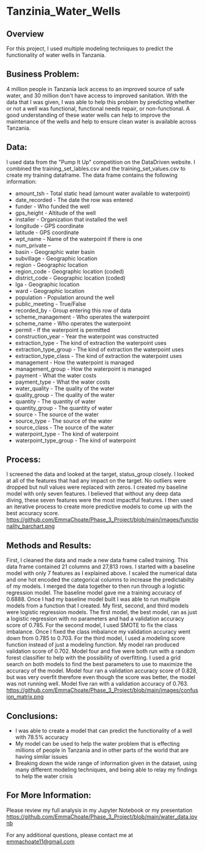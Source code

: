 # Tanzinia_Water_Wells
## Overview
For this project, I used multiple modeling techniques to predict the functionality of water wells in Tanzania. 

## Business Problem:
4 million people in Tanzania lack access to an improved source of safe water, and 30 million don't have access to improved sanitation. With the data that I was given, I was able to help this problem by predicting whether or not a well was functional, functional needs repair, or non-functional. A good understanding of these water wells can help to improve the maintenance of the wells and help to ensure clean water is available across Tanzania.

## Data:
I used data from the "Pump It Up" competition on the DataDriven website. I combined the training_set_lables.csv and the training_set_values.csv to create my training dataframe. The data frame contains the following information:
-	amount_tsh - Total static head (amount water available to waterpoint)
-	date_recorded - The date the row was entered
-	funder - Who funded the well
-	gps_height - Altitude of the well
-	installer - Organization that installed the well
-	longitude - GPS coordinate
-	latitude - GPS coordinate
-	wpt_name - Name of the waterpoint if there is one
-	num_private –
-	basin - Geographic water basin
-	subvillage - Geographic location
-	region - Geographic location
-	region_code - Geographic location (coded)
-	district_code - Geographic location (coded)
-	lga - Geographic location
-	ward - Geographic location
-	population - Population around the well
-	public_meeting - True/False
-	recorded_by - Group entering this row of data
-	scheme_management - Who operates the waterpoint
-	scheme_name - Who operates the waterpoint
-	permit - If the waterpoint is permitted
-	construction_year - Year the waterpoint was constructed
-	extraction_type - The kind of extraction the waterpoint uses
-	extraction_type_group - The kind of extraction the waterpoint uses
-	extraction_type_class - The kind of extraction the waterpoint uses
-	management - How the waterpoint is managed
-	management_group - How the waterpoint is managed
-	payment - What the water costs
-	payment_type - What the water costs
-	water_quality - The quality of the water
-	quality_group - The quality of the water
-	quantity - The quantity of water
-	quantity_group - The quantity of water
-	source - The source of the water
-	source_type - The source of the water
-	source_class - The source of the water
-	waterpoint_type - The kind of waterpoint
-	waterpoint_type_group - The kind of waterpoint

## Process:
I screened the data and looked at the target, status_group closely. I looked at all of the features that had any impact on the target. No outliers were dropped but null values were replaced with zeros.  I created my baseline model with only seven features. I believed that without any deep data diving, these seven features were the most impactful features. 
I then used an iterative process to create more predictive models to come up with the best accuracy score.
https://github.com/EmmaChoate/Phase_3_Project/blob/main/images/functionality_barchart.png
## Methods and Results:
First, I cleaned the data and made a new data frame called training. This data frame contained 21 columns and 27,813 rows. I started with a baseline model with only 7 features as I explained above. I scaled the numerical data and one hot encoded the categorical columns to increase the predictabilty of my models. I merged the data together to then run through a logistic regression model. The baseline model gave me a training accuracy of 0.6888. 
Once I had my baseline model built I was able to run multiple models from a function that I created. My first, second, and third models were logistic regression models. The first model, the best model, ran as just a logistic regression with no parameters and had a validation accuracy score of 0.785. For the second model, I used SMOTE to fix the class imbalance. Once I fixed the class imbalance my validation accuracy went down from 0.785 to 0.703. For the third model, I used a modeling score function instead of just a modeling function. My model ran produced validation score of 0.702. Model four and five were both run with a random forest classifier to help with the possibility of overfitting. I used a grid search on both models to find the best parameters to use to maximize the accuracy of the model. Model four ran a validation accuracy score of 0.828, but was very overfit therefore even though the score was better, the model was not running well. Model five ran with a validation accuracy of 0.763. 
https://github.com/EmmaChoate/Phase_3_Project/blob/main/images/confusion_matrix.png
## Conclusions:
-	I was able to create a model that can predict the functionality of a well with 78.5% accuracy
-	My model can be used to help the water problem that is effecting millions of people in Tanzania and in other parts of the world that are having similar issues
-	Breaking down the wide range of information given in the dataset, using many different modeling techniques, and being able to relay my findings to help the water crisis 

## For More Information:
Please review my full analysis in my Jupyter Notebook or my presentation 
https://github.com/EmmaChoate/Phase_3_Project/blob/main/water_data.ipynb

For any additional questions, please contact me at emmachoate11@gmail.com
